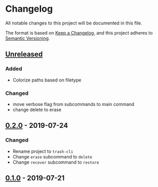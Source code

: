 # Changelog
All notable changes to this project will be documented in this file.

The format is based on [Keep a Changelog](https://keepachangelog.com/en/1.0.0/),
and this project adheres to [Semantic Versioning](https://semver.org/spec/v2.0.0.html).

## [Unreleased]

### Added

- Colorize paths based on filetype

### Changed

- move verbose flag from subcommands to main command
- change delete to erase

## [0.2.0] - 2019-07-24

### Changed

- Rename project to `trash-cli`
- Change `erase` subcommand to `delete`
- Change `recover` subcommand to `restore`

## [0.1.0] - 2019-07-21

[Unreleased]:	https://github.com/cjbassi/trash-cli/compare/0.2.0...HEAD
[0.2.0]:		https://github.com/cjbassi/trash-cli/compare/0.1.0...0.1.0
[0.1.0]:		https://github.com/cjbassi/trash-cli/compare/3b0106c3ca7956ff8564c644400dd03131fb649c...0.1.0
